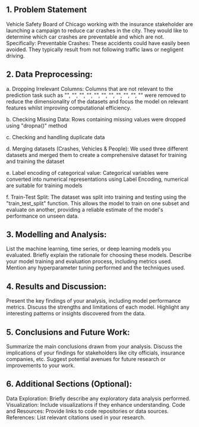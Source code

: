 ## 1. Problem Statement 
Vehicle Safety Board of Chicago working with the insurance stakeholder are launching a campaign to reduce car crashes in the city. They would like to determine which car crashes are preventable and which are not. Specifically: Preventable Crashes: These accidents could have easily been avoided. They typically result from not following traffic laws or negligent driving. 

## 2. Data Preprocessing:
a. Dropping Irrelevant Columns: 
Columns that are not relevant to the prediction task such as "", "", "", "", "", "", "", "", "", "", "" were removed to reduce the dimensionality of the datasets and focus the model on relevant features whilst improving computational efficiency.

b. Checking Missing Data: 
Rows containing missing values were dropped using "dropna()" method 

c. Checking and handling duplicate data

d. Merging datasets (Crashes, Vehicles & People):
We used three different datasets and merged them to create a comprehensive dataset for training and training the dataset

e. Label encoding of categorical value:
Categorical variables were converted into numerical representations using Label Encoding, numerical are suitable for training models

f. Train-Test Split:
The dataset was split into training and testing using the "train_test_split" function. This allows the model to train on one subset and evaluate on another, providing a reliable estimate of the model's performance on unseen data. 

## 3. Modelling and Analysis:

List the machine learning, time series, or deep learning models you evaluated.
Briefly explain the rationale for choosing these models.
Describe your model training and evaluation process, including metrics used.
Mention any hyperparameter tuning performed and the techniques used.

## 4. Results and Discussion:

Present the key findings of your analysis, including model performance metrics.
Discuss the strengths and limitations of each model.
Highlight any interesting patterns or insights discovered from the data.

## 5. Conclusions and Future Work:

Summarize the main conclusions drawn from your analysis.
Discuss the implications of your findings for stakeholders like city officials, insurance companies, etc.
Suggest potential avenues for future research or improvements to your work.

## 6. Additional Sections (Optional):
Data Exploration: Briefly describe any exploratory data analysis performed.
Visualization: Include visualizations if they enhance understanding.
Code and Resources: Provide links to code repositories or data sources.
References: List relevant citations used in your research.
